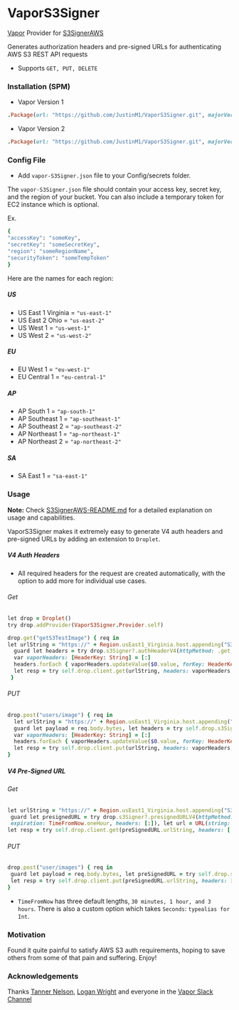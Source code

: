 # VaporS3Signer

[Vapor](https://vapor.codes/) Provider for [S3SignerAWS](https://github.com/JustinM1/S3SignerAWS)

Generates authorization headers and pre-signed URLs for authenticating AWS S3 REST API requests
* Supports `GET, PUT, DELETE`

### Installation (SPM)
 - Vapor Version 1
```ruby
.Package(url: "https://github.com/JustinM1/VaporS3Signer.git", majorVersion: 1)
 ```
 - Vapor Version 2
 ```ruby
.Package(url: "https://github.com/JustinM1/VaporS3Signer.git", majorVersion: 2)
 ```

### Config File

- Add `vapor-S3Signer.json` file to your Config/secrets folder.

The `vapor-S3Signer.json` file should contain your access key, secret key, and the region of your bucket. You can also include a temporary token for EC2 instance which is optional.

Ex.
```ruby
{
"accessKey": "someKey",
"secretKey": "someSecretKey",
"region": "someRegionName",
"securityToken": "someTempToken"
}
```
Here are the names for each region:
##### US
* US East 1 Virginia = `"us-east-1"`
* US East 2 Ohio = `"us-east-2"`
* US West 1 = `"us-west-1"`
* US West 2 = `"us-west-2"`

##### EU

* EU West 1 = `"eu-west-1"`
* EU Central 1 = `"eu-central-1"`

##### AP

* AP South 1 = `"ap-south-1"`
* AP Southeast 1 = `"ap-southeast-1"`
* AP Southeast 2 = `"ap-southeast-2"`
* AP Northeast 1 = `"ap-northeast-1"`
* AP Northeast 2 = `"ap-northeast-2"`

##### SA

* SA East 1 = `"sa-east-1"`

### Usage
**Note:** Check [S3SignerAWS-README.md](https://github.com/JustinM1/S3SignerAWS/blob/master/README.md) for a detailed explanation on usage and capabilities.

VaporS3Signer makes it extremely easy to generate V4 auth headers and pre-signed URLs by adding an extension to `Droplet`.

##### V4 Auth Headers
- All required headers for the request are created automatically, with the option to add more for individual use cases. 

###### Get
```ruby
let drop = Droplet()
try drop.addProvider(VaporS3Signer.Provider.self)

drop.get("getS3TestImage") { req in
let urlString = "https://" + Region.usEast1_Virginia.host.appending("S3bucketname/users/\(someUserId)")
  guard let headers = try drop.s3Signer?.authHeaderV4(httpMethod: .get, urlString: urlString, headers: [:], payload: .none) else { throw Abort.serverError }
  var vaporHeaders: [HeaderKey: String] = [:]
  headers.forEach { vaporHeaders.updateValue($0.value, forKey: HeaderKey($0.key)) }
  let resp = try self.drop.client.get(urlString, headers: vaporHeaders, query: [:]) 
 }
```

###### PUT
```ruby
drop.post("users/image") { req in
  let urlString = "https://" + Region.usEast1_Virginia.host.appending("S3bucketname/users/\(someUserId)")
  guard let payload = req.body.bytes, let headers = try self.drop.s3Signer?.authHeaderV4(httpMethod: .put, urlString: urlString, headers: [:], payload: Payload.bytes(payload)) else { throw Abort.serverError }
  var vaporHeaders: [HeaderKey: String] = [:]
  headers.forEach { vaporHeaders.updateValue($0.value, forKey: HeaderKey($0.key)) }
  let resp = try self.drop.client.put(urlString, headers: vaporHeaders, query: [:], body: Body(payload))
}
```

##### V4 Pre-Signed URL

###### Get
```ruby
let urlString = "https://" + Region.usEast1_Virginia.host.appending("S3bucketname/users/\(someUserId)")
 guard let presignedURL = try drop.s3Signer?.presignedURLV4(httpMethod: .get, urlString: urlString,
 expiration: TimeFromNow.oneHour, headers: [:]), let url = URL(string: presignedURL.urlString) else { throw Abort.serverError }
let resp = try self.drop.client.get(preSignedURL.urlString, headers: [:], query: [:])
```
###### PUT
```ruby
drop.post("user/images") { req in
 guard let payload = req.body.bytes, let preSignedURL = try self.drop.s3Signer?.presignedURLV4(httpMethod: .put, urlString: urlString, expiration: .thirtyMinutes, headers: [:]) else { throw Abort.badReqest }
 let resp = try self.drop.client.put(preSignedURL.urlString, headers: [:], query: [:], body: Body(payload))
}
```
* `TimeFromNow` has three default lengths, `30 minutes, 1 hour, and 3 hours`. There is also a custom option which takes `Seconds`: `typealias for Int`.

### Motivation

Found it quite painful to satisfy AWS S3 auth requirements, hoping to save others from some of that pain and suffering. Enjoy!

### Acknowledgements

Thanks [Tanner Nelson](https://github.com/tannernelson), [Logan Wright](https://github.com/LoganWright) and everyone in the [Vapor Slack Channel](http://vapor.team/)
